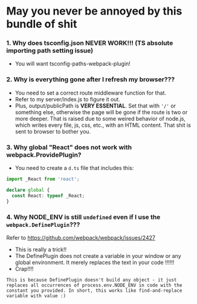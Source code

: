 # May you never be annoyed by this bundle of shit

### 1. Why does tsconfig.json NEVER WORK!!! (TS absolute importing path setting issue)

- You will want tsconfig-paths-webpack-plugin!

### 2. Why is everything gone after I refresh my browser???

- You need to set a correct route middleware function for that.
- Refer to my server/index.js to figure it out.
- Plus, output/publicPath is **VERY ESSENTIAL**. Set that with `'/'` or something else, otherwise the page will be gone if the route is two or  more deeper. That is raised due to some weired behavior of node.js, which writes every file, js, css, etc., with an HTML content. That shit is sent to browser to bother you.

### 3. Why global "React" does not work with webpack.ProvidePlugin?

- You need to create a `d.ts` file that includes this:
```ts
import _React from 'react';

declare global {
  const React: typeof _React;
}

```

### 4. Why NODE_ENV is still `undefined` even if I use the `webpack.DefinePlugin`???

Refer to https://github.com/webpack/webpack/issues/2427

- This is really a trick!!
- The DefinePlugin does not create a variable in your window or any global environment. It merely replaces the text in your code !!!!!!
- Crap!!!!
```
This is because DefinePlugin doesn't build any object - it just replaces all occurrences of process.env.NODE_ENV in code with the constant you provided. In short, this works like find-and-replace variable with value :)
```
